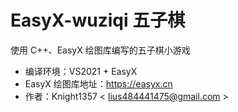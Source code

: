 # EasyX-wuziqi 五子棋

使用 C++、EasyX 绘图库编写的五子棋小游戏
* 编译环境：VS2021 + EasyX
* EasyX 绘图库地址：https://easyx.cn
* 作者：Knight1357  < lius484441475@gmail.com >
